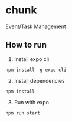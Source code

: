 # chunk

Event/Task Management

## How to run

1. Install expo cli  

`npm install -g expo-cli`


2. Install dependencies  

`npm install`

3. Run with expo

`npm run start`

